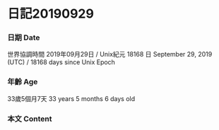 # 日記20190929

### 日期 Date
世界協調時間 2019年09月29日 / Unix紀元 18168 日 
September 29, 2019 (UTC) / 18168 days since Unix Epoch 
### 年齡 Age 
33歲5個月7天
33 years 5 months 6 days old

### 本文 Content 



